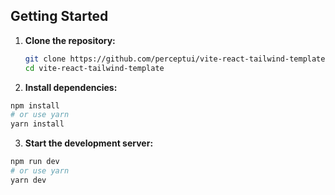 ## Getting Started

1. **Clone the repository:**

   ```bash copy
   git clone https://github.com/perceptui/vite-react-tailwind-template.git
   cd vite-react-tailwind-template
    ```

2. **Install dependencies:**

```bash
npm install
# or use yarn
yarn install
```

3. **Start the development server:**
```bash
npm run dev
# or use yarn
yarn dev
```


